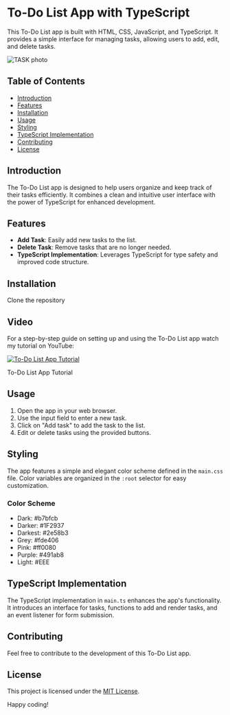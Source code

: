 # To-Do List App with TypeScript

This To-Do List app is built with HTML, CSS, JavaScript, and TypeScript. It provides a simple interface for managing tasks, allowing users to add, edit, and delete tasks.

![TASK photo](./pics/Screenshot%202023-11-11%20at%204.40.08 PM.png)


## Table of Contents

- [Introduction](#introduction)
- [Features](#features)
- [Installation](#installation)
- [Usage](#usage)
- [Styling](#styling)
- [TypeScript Implementation](#typescript-implementation)
- [Contributing](#contributing)
- [License](#license)

## Introduction

The To-Do List app is designed to help users organize and keep track of their tasks efficiently. It combines a clean and intuitive user interface with the power of TypeScript for enhanced development.

## Features

- **Add Task**: Easily add new tasks to the list.
- **Delete Task**: Remove tasks that are no longer needed.
- **TypeScript Implementation**: Leverages TypeScript for type safety and improved code structure.

## Installation

Clone the repository


## Video 
For a step-by-step guide on setting up and using the To-Do List app watch my tutorial on YouTube:

[![To-Do List App Tutorial](https://img.youtube.com/vi/YOUR_YOUTUBE_VIDEO_ID/0.jpg)](https://www.youtube.com/watch?v=YOUR_YOUTUBE_VIDEO_ID)

To-Do List App Tutorial


## Usage

1. Open the app in your web browser.
2. Use the input field to enter a new task.
3. Click on "Add task" to add the task to the list.
4. Edit or delete tasks using the provided buttons.

## Styling

The app features a simple and elegant color scheme defined in the `main.css` file. Color variables are organized in the `:root` selector for easy customization.

### Color Scheme

- Dark: #b7bfcb
- Darker: #1F2937
- Darkest: #2e58b3
- Grey: #fde406
- Pink: #ff0080
- Purple: #491ab8
- Light: #EEE

## TypeScript Implementation

The TypeScript implementation in `main.ts` enhances the app's functionality. It introduces an interface for tasks, functions to add and render tasks, and an event listener for form submission.

## Contributing

Feel free to contribute to the development of this To-Do List app. 

## License

This project is licensed under the [MIT License](LICENSE).

Happy coding!